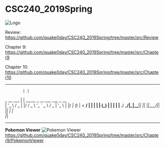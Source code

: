 # CSC240_2019Spring
![Logo](https://static.digit.in/default/898e58a0a699ae79913ba1a754239b3c95365d2d.jpeg)

Review: https://github.com/quake0day/CSC240_2019Spring/tree/master/src/Review

Chapter 9: https://github.com/quake0day/CSC240_2019Spring/tree/master/src/Chapter9

Chapter 10: https://github.com/quake0day/CSC240_2019Spring/tree/master/src/Chapter10

-----------------

            | |                             
 _ __   ___ | | _____ _ __ ___   ___  _ __  
| '_ \ / _ \| |/ / _ \ '_ ` _ \ / _ \| '_ \ 
| |_) | (_) |   <  __/ | | | | | (_) | | | |
| .__/ \___/|_|\_\___|_| |_| |_|\___/|_| |_|
| |                                         
|_|                                         

-----------------
**Pokemon Viewer**
![Pokemon Viewer](https://i.v2ex.co/PeB5k2pj.png)
https://github.com/quake0day/CSC240_2019Spring/tree/master/src/Chapter9/PokemonViewer
